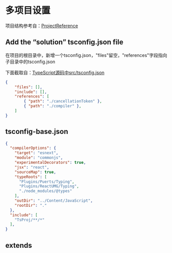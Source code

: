 # 多项目设置

项目结构参考自：[ProjectReference](https://www.typescriptlang.org/docs/handbook/project-references.html#overall-structure)

## Add the “solution” tsconfig.json file

在项目的根目录中，新增一个tsconfig.json，"files"留空，"references"字段指向子目录中的tsconfig.json

下面截取自：[TypeScript源码中src/tsconfig.json](https://github.com/microsoft/TypeScript/blob/main/src/tsconfig.json)

```json
{
    "files": [],
    "include": [],
    "references": [
        { "path": "./cancellationToken" },
        { "path": "./compiler" },
    ]
}
```

## tsconfig-base.json

```json
{
  "compilerOptions": {
    "target": "esnext",
    "module": "commonjs",
    "experimentalDecorators": true,
    "jsx": "react",
    "sourceMap": true,
    "typeRoots": [
      "Plugins/Puerts/Typing",
      "Plugins/ReactUMG/Typing",
      "./node_modules/@types"
    ],
    "outDir": "../Content/JavaScript",
    "rootDir": "."
  },
  "include": [
    "TsProj/**/*"
  ],
}
```

## extends

[](https://www.typescriptlang.org/docs/handbook/tsconfig-json.html#tsconfig-bases)